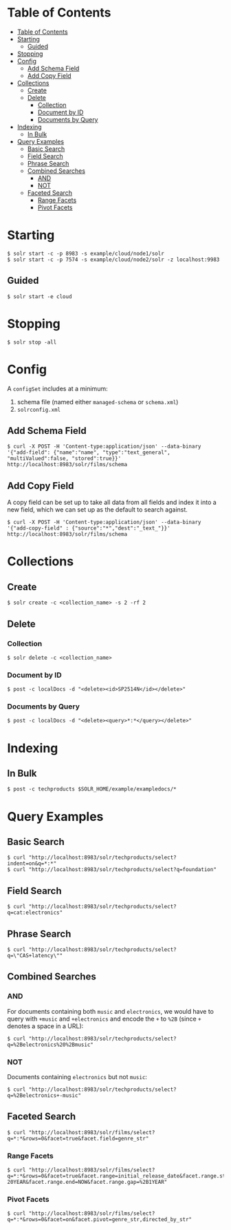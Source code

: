 # Table of Contents

* [Table of Contents](#table-of-contents)
* [Starting](#starting)
   * [Guided](#guided)
* [Stopping](#stopping)
* [Config](#config)
   * [Add Schema Field](#add-schema-field)
   * [Add Copy Field](#add-copy-field)
* [Collections](#collections)
   * [Create](#create)
   * [Delete](#delete)
	  * [Collection](#collection)
	  * [Document by ID](#document-by-id)
	  * [Documents by Query](#documents-by-query)
* [Indexing](#indexing)
   * [In Bulk](#in-bulk)
* [Query Examples](#query-examples)
   * [Basic Search](#basic-search)
   * [Field Search](#field-search)
   * [Phrase Search](#phrase-search)
   * [Combined Searches](#combined-searches)
	  * [AND](#and)
	  * [NOT](#not)
   * [Faceted Search](#faceted-search)
	  * [Range Facets](#range-facets)
	  * [Pivot Facets](#pivot-facets)

# Starting
```
$ solr start -c -p 8983 -s example/cloud/node1/solr
$ solr start -c -p 7574 -s example/cloud/node2/solr -z localhost:9983
```

## Guided
```
$ solr start -e cloud
```

# Stopping
```
$ solr stop -all
```

# Config

A `configSet` includes at a minimum:
1. schema file (named either `managed-schema` or `schema.xml`)
2. `solrconfig.xml`

## Add Schema Field
```
$ curl -X POST -H 'Content-type:application/json' --data-binary '{"add-field": {"name":"name", "type":"text_general", "multiValued":false, "stored":true}}' http://localhost:8983/solr/films/schema
```

## Add Copy Field
A copy field can be set up to take all data from all fields and index it into a new field, which we can set up as the default to search against.

```
$ curl -X POST -H 'Content-type:application/json' --data-binary '{"add-copy-field" : {"source":"*","dest":"_text_"}}' http://localhost:8983/solr/films/schema
```

# Collections

## Create
```
$ solr create -c <collection_name> -s 2 -rf 2
```

## Delete

### Collection
```
$ solr delete -c <collection_name>
```

### Document by ID
```
$ post -c localDocs -d "<delete><id>SP2514N</id></delete>"
```

### Documents by Query
```
$ post -c localDocs -d "<delete><query>*:*</query></delete>"
```

# Indexing

## In Bulk
```
$ post -c techproducts $SOLR_HOME/example/exampledocs/*
```

# Query Examples

## Basic Search
```
$ curl "http://localhost:8983/solr/techproducts/select?indent=on&q=*:*"
$ curl "http://localhost:8983/solr/techproducts/select?q=foundation"
```

## Field Search
```
$ curl "http://localhost:8983/solr/techproducts/select?q=cat:electronics"
```

## Phrase Search
```
$ curl "http://localhost:8983/solr/techproducts/select?q=\"CAS+latency\""
```

## Combined Searches

### AND
For documents containing both `music` and `electronics`, we would have to query with `+music` and `+electronics` and encode the `+` to `%2B` (since `+` denotes a space in a URL):

```
$ curl "http://localhost:8983/solr/techproducts/select?q=%2Belectronics%20%2Bmusic"
```

### NOT
Documents containing `electronics` but not `music`:

```
$ curl "http://localhost:8983/solr/techproducts/select?q=%2Belectronics+-music"
```

## Faceted Search
```
$ curl "http://localhost:8983/solr/films/select?q=*:*&rows=0&facet=true&facet.field=genre_str"
```

### Range Facets
```
$ curl "http://localhost:8983/solr/films/select?q=*:*&rows=0&facet=true&facet.range=initial_release_date&facet.range.start=NOW-20YEAR&facet.range.end=NOW&facet.range.gap=%2B1YEAR"
```
### Pivot Facets
```
$ curl "http://localhost:8983/solr/films/select?q=*:*&rows=0&facet=on&facet.pivot=genre_str,directed_by_str"
```
